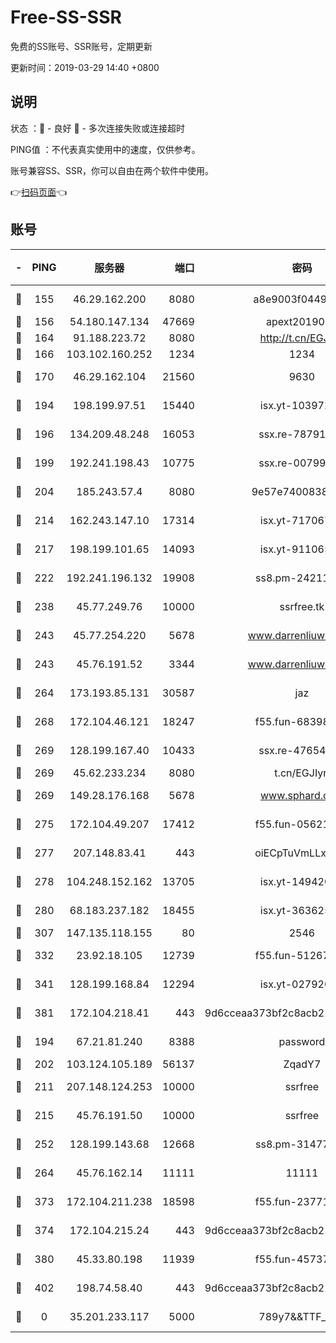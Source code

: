# Free-SS-SSR

免费的SS账号、SSR账号，定期更新

更新时间：2019-03-29 14:40 +0800

## 说明

状态     ：🙂 - 良好 🙁 - 多次连接失败或连接超时

PING值   ：不代表真实使用中的速度，仅供参考。

账号兼容SS、SSR，你可以自由在两个软件中使用。

👉[扫码页面](https://liesauer.github.io/Free-SS-SSR/)👈

## 账号

|-|PING|服务器|端口|密码|加密方式|区域|
|:----:|:----:|:-----:|-----:|:----:|:----:|:----:|
|🙂|155|46.29.162.200|8080|a8e9003f0449cea5|chacha20-ietf|RU|
|🙂|156|54.180.147.134|47669|apext2019001|chacha20|KR|
|🙂|164|91.188.223.72|8080|http://t.cn/EGJIyrl|rc4-md5|RU|
|🙂|166|103.102.160.252|1234|1234|rc4-md5|JP|
|🙂|170|46.29.162.104|21560|9630|aes-128-ctr|RU|
|🙂|194|198.199.97.51|15440|isx.yt-10397236|aes-256-cfb|US|
|🙂|196|134.209.48.248|16053|ssx.re-78791809|aes-256-cfb|US|
|🙂|199|192.241.198.43|10775|ssx.re-00799891|aes-256-cfb|US|
|🙂|204|185.243.57.4|8080|9e57e7400838a01e|chacha20-ietf|US|
|🙂|214|162.243.147.10|17314|isx.yt-71706749|aes-256-cfb|US|
|🙂|217|198.199.101.65|14093|isx.yt-91106596|aes-256-cfb|US|
|🙂|222|192.241.196.132|19908|ss8.pm-24211927|aes-256-cfb|US|
|🙂|238|45.77.249.76|10000|ssrfree.tk|aes-256-cfb|SG|
|🙂|243|45.77.254.220|5678|www.darrenliuwei.com|aes-256-cfb|SG|
|🙂|243|45.76.191.52|3344|www.darrenliuwei.com|aes-256-cfb|JP|
|🙂|264|173.193.85.131|30587|jaz|aes-256-cfb|US|
|🙂|268|172.104.46.121|18247|f55.fun-68398451|aes-256-cfb|SG|
|🙂|269|128.199.167.40|10433|ssx.re-47654308|aes-256-cfb|SG|
|🙂|269|45.62.233.234|8080|t.cn/EGJIyrl|rc4-md5|CA|
|🙂|269|149.28.176.168|5678|www.sphard.com|aes-256-cfb|AU|
|🙂|275|172.104.49.207|17412|f55.fun-05621205|aes-256-cfb|SG|
|🙂|277|207.148.83.41|443|oiECpTuVmLLxk4Ts|aes-256-cfb|AU|
|🙂|278|104.248.152.162|13705|isx.yt-14942092|aes-256-cfb|SG|
|🙂|280|68.183.237.182|18455|isx.yt-36362513|aes-256-cfb|SG|
|🙂|307|147.135.118.155|80|2546|chacha20|US|
|🙂|332|23.92.18.105|12739|f55.fun-51267989|aes-256-cfb|US|
|🙂|341|128.199.168.84|12294|isx.yt-02792021|aes-256-cfb|SG|
|🙂|381|172.104.218.41|443|9d6cceaa373bf2c8acb22e60b6a58be6|aes-256-cfb|US|
|🙂|194|67.21.81.240|8388|password|aes-256-cfb|US|
|🙂|202|103.124.105.189|56137|ZqadY7|chacha20|US|
|🙂|211|207.148.124.253|10000|ssrfree|aes-256-cfb|SG|
|🙂|215|45.76.191.50|10000|ssrfree|aes-256-cfb|SG|
|🙂|252|128.199.143.68|12668|ss8.pm-31477176|aes-256-cfb|SG|
|🙂|264|45.76.162.14|11111|11111|aes-256-cfb|SG|
|🙂|373|172.104.211.238|18598|f55.fun-23771534|aes-256-cfb|US|
|🙂|374|172.104.215.24|443|9d6cceaa373bf2c8acb22e60b6a58be6|aes-256-cfb|US|
|🙂|380|45.33.80.198|11939|f55.fun-45737908|aes-256-cfb|US|
|🙁|402|198.74.58.40|443|9d6cceaa373bf2c8acb22e60b6a58be6|aes-256-cfb|US|
|🙁|0|35.201.233.117|5000|789y7&&TTF_+><|aes-256-cfb|US|
